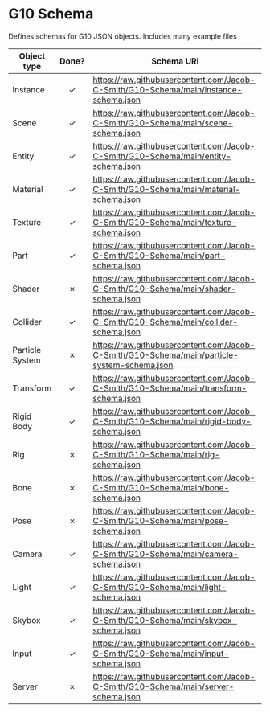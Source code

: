 # G10 Schema
Defines schemas for G10 JSON objects. Includes many example files

| Object type     | Done?   | Schema URI                                                                                     |
| --------------- | :-----: | ---------------------------------------------------------------------------------------------- |         
| Instance        |    ✓    | https://raw.githubusercontent.com/Jacob-C-Smith/G10-Schema/main/instance-schema.json           |
| Scene           |    ✓    | https://raw.githubusercontent.com/Jacob-C-Smith/G10-Schema/main/scene-schema.json              | 
| Entity          |    ✓    | https://raw.githubusercontent.com/Jacob-C-Smith/G10-Schema/main/entity-schema.json             | 
| Material        |    ✓    | https://raw.githubusercontent.com/Jacob-C-Smith/G10-Schema/main/material-schema.json           | 
| Texture         |    ✓    | https://raw.githubusercontent.com/Jacob-C-Smith/G10-Schema/main/texture-schema.json            | 
| Part            |    ✓    | https://raw.githubusercontent.com/Jacob-C-Smith/G10-Schema/main/part-schema.json               | 
| Shader          |    ✗    | https://raw.githubusercontent.com/Jacob-C-Smith/G10-Schema/main/shader-schema.json             | 
| Collider        |    ✓    | https://raw.githubusercontent.com/Jacob-C-Smith/G10-Schema/main/collider-schema.json           | 
| Particle System |    ✗    | https://raw.githubusercontent.com/Jacob-C-Smith/G10-Schema/main/particle-system-schema.json    |
| Transform       |    ✓    | https://raw.githubusercontent.com/Jacob-C-Smith/G10-Schema/main/transform-schema.json          |
| Rigid Body      |    ✓    | https://raw.githubusercontent.com/Jacob-C-Smith/G10-Schema/main/rigid-body-schema.json         |
| Rig             |    ✗    | https://raw.githubusercontent.com/Jacob-C-Smith/G10-Schema/main/rig-schema.json                |
| Bone            |    ✗    | https://raw.githubusercontent.com/Jacob-C-Smith/G10-Schema/main/bone-schema.json               |
| Pose            |    ✗    | https://raw.githubusercontent.com/Jacob-C-Smith/G10-Schema/main/pose-schema.json               |
| Camera          |    ✓    | https://raw.githubusercontent.com/Jacob-C-Smith/G10-Schema/main/camera-schema.json             | 
| Light           |    ✓    | https://raw.githubusercontent.com/Jacob-C-Smith/G10-Schema/main/light-schema.json              | 
| Skybox          |    ✓    | https://raw.githubusercontent.com/Jacob-C-Smith/G10-Schema/main/skybox-schema.json             | 
| Input           |    ✓    | https://raw.githubusercontent.com/Jacob-C-Smith/G10-Schema/main/input-schema.json              | 
| Server          |    ✗    | https://raw.githubusercontent.com/Jacob-C-Smith/G10-Schema/main/server-schema.json             | 